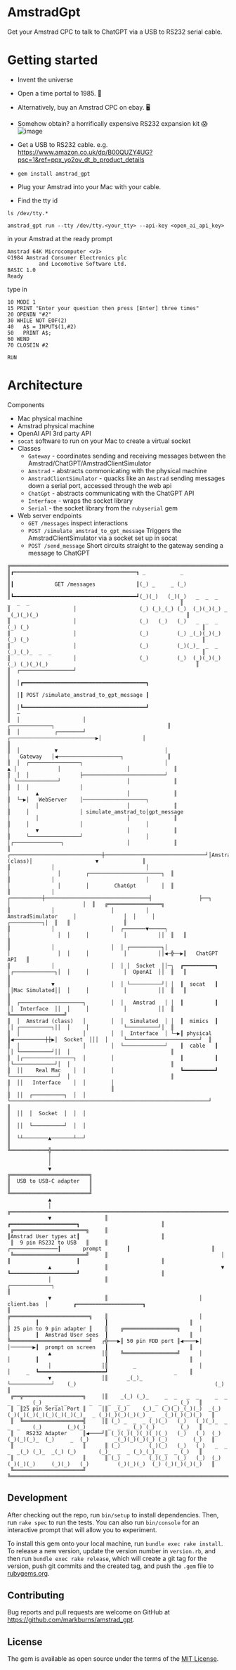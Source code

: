 # AmstradGpt

Get your Amstrad CPC to talk to ChatGPT via a USB to RS232 serial cable.

# Getting started
- Invent the universe
- Open a time portal to 1985. 👾
- Alternatively, buy an Amstrad CPC on ebay. 🖥️
- Somehow obtain? a horrifically expensive RS232 expansion kit 😱
![image](https://github.com/user-attachments/assets/9386a91c-777a-4914-aadb-6686be6c3ced)

- Get a USB to RS232 cable. e.g. https://www.amazon.co.uk/dp/B00QUZY4UG?psc=1&ref=ppx_yo2ov_dt_b_product_details
- `gem install amstrad_gpt`
- Plug your Amstrad into your Mac with your cable.
- Find the tty id

```
ls /dev/tty.*
```

```
amstrad_gpt run --tty /dev/tty.<your_tty> --api-key <open_ai_api_key>
```

in your Amstrad at the ready prompt
```
Amstrad 64K Microcomputer <v1>
©1984 Amstrad Consumer Electronics plc
          and Locomotive Software Ltd.
BASIC 1.0
Ready
```

type in
```
10 MODE 1
15 PRINT "Enter your question then press [Enter] three times"
20 OPENIN "#2"
30 WHILE NOT EOF(2)
40   A$ = INPUT$(1,#2)
50   PRINT A$;
60 WEND
70 CLOSEIN #2

RUN
```

# Architecture

Components

- Mac physical machine
- Amstrad physical machine
- OpenAI API 3rd party API
- `socat` software to run on your Mac to create a virtual socket
- Classes
  - `Gateway` - coordinates sending and receiving messages between the Amstrad/ChatGPT/AmstradClientSimulator
  - `Amstrad` - abstracts commonicating with the physical machine
  - `AmstradClientSimulator` - quacks like an `Amstrad` sending messages down a serial port, accessed through the web api
  - `ChatGpt` - abstracts communicating with the ChatGPT API
  - `Interface` - wraps the socket library
  - `Serial` - the socket library from the `rubyserial` gem
- Web server endpoints
  - `GET /messages` inspect interactions
  - `POST /simulate_amstrad_to_gpt_message` Triggers the AmstradClientSimulator via a socket set up in socat
  - `POST /send_message` Short circuits straight to the gateway sending a message to ChatGPT

```
╔═════════════════════════════════════════════════════════════════════════════════════════════════════════════════════════════════╗
║┏━━━━━━━━━━━━━━━━━━━━━━━━━━━━━━━━━━━━━━━┓ _           _                                                                          ║
║┃             GET /messages             ┃(_) _     _ (_)                                                                         ║
║┗━━━━━━━━━━━━━━━━━━━━━━━━━━━━━━━━━━━━━━━┛(_)(_)   (_)(_)   _  _  _        _  _  _                                                ║
║                    │                    (_) (_)_(_) (_)  (_)(_)(_) _   _(_)(_)(_)                                               ║
║                    │                    (_)   (_)   (_)   _  _  _ (_) (_)                                                       ║
║                    │                    (_)         (_) _(_)(_)(_)(_) (_)                                                       ║
║                    │                    (_)         (_)(_)_  _  _ (_)_(_)_  _  _                                                ║
║                    │                    (_)         (_)  (_)(_)(_)  (_) (_)(_)(_)                                               ║
║  ┌─────────────────┘                                                                                                            ║
║  │┏━━━━━━━━━━━━━━━━━━━━━━━━━━━━━━━━━━━━━━━┓                                                                                     ║
║  │┃ POST /simulate_amstrad_to_gpt_message ┃                                                                                     ║
║  │┗━━━━━━━━━━━━━━━━━━━━━━━━━━━━━━━━━━━━━━━┛                                                                                     ║  ─
║  │                    │                                                      ┌─────────────┐                                    ║
║  │           ┌────────┘                         ┌───────────────────────────▶│             │                                    ║
║  │           ▼                                  │                            │   Gateway   │◀────────────────────┐              ║
║  │  ┌────────────────┐                          │                          ▲ │             │                     │              ║
║  │  │                ├──────────────────────────┘                          │ └─────────────┘                     │              ║
║  │  │                │                                                     │        ▲                            │              ║
║  └─▶│   WebServer    │────────────────────┐                                │        │                            │              ║
║     │                │ simulate_amstrad_to│gpt_message                     │        │                            │              ║
║     │                │                    │                                │        ▼                            │              ║
║     └────────────────┘                    │                                │┌───────────────┐                    │              ║
║             ┌─────────────────────────────┼────────────────────────────────┘│Amstrad (class)│                    ▼              ║
║             │                             │                                 │               │        ┌───────────────────────┐  ║
║             │                             │                                 │               │        │        ChatGpt        │  ║
║             │                  ┌──────────┼─────────────────────────────────┤               ├──┐     │                       │  ║   ╔═════════════════╗
║             │                  │          │            AmstradSimulator     │               │  │     │           ┌──────────┐│  ║   ║                 ║
║             │                  │  ┌───────▼─────┐                           │               │  │     │           │          ││  ║   ║                 ║
║             │                  │  │ ┌──────────┐│                           │               │  │     │           │          ││◀─╬──▶║   ChatGPT API   ║
║             │                  │  │ │  Socket  ││─┐  ┏━━━━━━━━━━┓           │┌─────────────┐│  │     │           │  OpenAI  ││  ║   ║                 ║
║             ▼                  │  │ └──────────┘│ │  ┃  socat   ┃           ││Mac Simulated││  │     │           │          ││  ║   ║                 ║
║  ┌────────────────────┐        │  │   Amstrad   │ │  ┃          ┃           ││  Interface  ││  │     │           │          ││  ║   ╚═════════════════╝
║  │  Amstrad (class)   │        │  │  Simulated  │ │  ┃  mimics  ┃           ││ ┌──────────┐││  │     │           └──────────┘│  ║
║  │                    │        │  │  Interface  │ └─▶┃ physical ┃◀──────────┼┼▶│  Socket  │││  │     └───────────────────────┘  ║
║  │                    │        │  └─────────────┘    ┃  cable   ┃           ││ └──────────┘││  │                                ║
║  │┌────────────────┐  │        │                     ┃          ┃           │└─────────────┘│  │                                ║
║  ││    Real Mac    │  │        │                     ┗━━━━━━━━━━┛           └───────────────┘  │                                ║
║  ││   Interface    │  │        │                                                               │                                ║
║  ││  ┌──────────┐  │  │        └───────────────────────────────────────────────────────────────┘                                ║
║  ││  │  Socket  │  │  │                                                                                                         ║
║  ││  └──────────┘  │  │                                                                                                         ║
║  └┴────────▲───────┴──┘                                                                                                         ║
╚════════════╬════════════════════════════════════════════════════════════════════════════════════════════════════════════════════╝
             │
             │
             ▼
╔═════════════════════════╗
║  USB to USB-C adapter   ║
║                         ║
╚═════════════════════════╝
             ▲
             │                 ╔═════════════════════════════════════════════════════════════════════════════════════════════════════╗
             ▼                 ║                                                    ┏━━━━━━━━━━━━━━━━━━━━━┓                          ║
 ╔═══════════════════════╗     ║                                                    ┃Amstrad User types at┃                          ║
 ║  9 pin RS232 to USB   ║     ║                                    ┌───────────────┃       prompt        ┃                          ║
 ╚═══════════════════════╝     ║                                    │               ┃                     ┃                          ║
             ▲                 ║                                    ▼               ┗━━━━━━━━━━━━━━━━━━━━━┛                          ║
             │                 ║                             ┌─────────────┐                                                         ║
             ▼                 ║                             │ client.bas  │        ┏━━━━━━━━━━━━━━━━━━━━━┓                          ║
╔═════════════════════════╗    ║                             │             │        ┃                     ┃                          ║
║ 25 pin to 9 pin adapter ║    ║    ╔═════════════════╗      │             │        ┃  Amstrad User sees  ┃                          ║
╚═════════════════════════╝   ┌╬───▶║ 50 pin FDD port ║◀────▶│             │───────▶┃  prompt on screen   ┃                          ║
             ▲                │║    ╚═════════════════╝      │             │        ┃                     ┃                          ║
             │                │║        _                    │             │     _  ┗━━━━━━━━━━━━━━━━━━━━━┛                     _    ║
             ▼                │║      _(_)_                  └─────────────┘    (_)                                            (_)   ║
 ╔══╦═══════════════════╗     │║    _(_) (_)_     _  _   _  _     _  _  _  _  _ (_) _  _  _       _  _  _  _  _        _  _  _ (_)   ║
 ║  ║25 pin Serial Port ║     │║  _(_)     (_)_  (_)(_)_(_)(_)  _(_)(_)(_)(_)(_)(_)(_)(_)(_)_  _ (_)(_)(_)(_)(_) _   _(_)(_)(_)(_)   ║
 ║  ╚═══════════════════╣     │║ (_) _  _  _ (_)(_)   (_)   (_)(_)_  _  _  _    (_)        (_)(_)       _  _  _ (_) (_)        (_)   ║
 ║    RS232 Adapter     ║◀────┘║ (_)(_)(_)(_)(_)(_)   (_)   (_)  (_)(_)(_)(_)_  (_)     _  (_)        _(_)(_)(_)(_) (_)        (_)   ║
 ║                      ║      ║ (_)         (_)(_)   (_)   (_)   _  _  _  _(_) (_)_  _(_) (_)       (_)_  _  _ (_)_(_)_  _  _ (_)   ║
 ║                      ║      ║ (_)         (_)(_)   (_)   (_)  (_)(_)(_)(_)     (_)(_)   (_)         (_)(_)(_)  (_) (_)(_)(_)(_)   ║
 ╚══════════════════════╝      ╚═════════════════════════════════════════════════════════════════════════════════════════════════════╝                                                                                                        
```
## Development

After checking out the repo, run `bin/setup` to install dependencies.
Then, run `rake spec` to run the tests.
You can also run `bin/console` for an interactive prompt that will allow you to experiment.

To install this gem onto your local machine, run `bundle exec rake install`.
To release a new version, update the version number in `version.rb`, and then run `bundle exec rake release`, which will create a git tag for the version, push git commits and the created tag, and push the `.gem` file to [rubygems.org](https://rubygems.org).

## Contributing

Bug reports and pull requests are welcome on GitHub at https://github.com/markburns/amstrad_gpt.

## License

The gem is available as open source under the terms of the
[MIT License](https://opensource.org/licenses/MIT).



